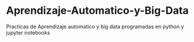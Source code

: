 # Aprendizaje-Automatico-y-Big-Data
Practicas de Aprendizaje automatico y big data programadas en python y jupyter notebooks
